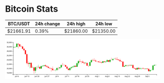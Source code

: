 # Bitcoin Stats

BTC/USDT|24h change|24h high|24h low|
|---|---|---|---|
|$21661.91|0.39%|$21860.00|$21350.00|

<img src="./chart.svg">

